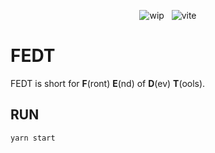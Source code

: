 <p style="text-align: center">
 <img src="https://img.shields.io/badge/status-%7Bwip%7D-yellow" alt="wip" />
 &nbsp;
 <img src="https://img.shields.io/node/v/vite" alt="vite" />
</p>

# FEDT

FEDT is short for **F**(ront) **E**(nd) of **D**(ev) **T**(ools).

## RUN

`yarn start`
